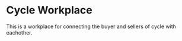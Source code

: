 # Cycle Workplace

This is a workplace for connecting the buyer and sellers of cycle with eachother.


